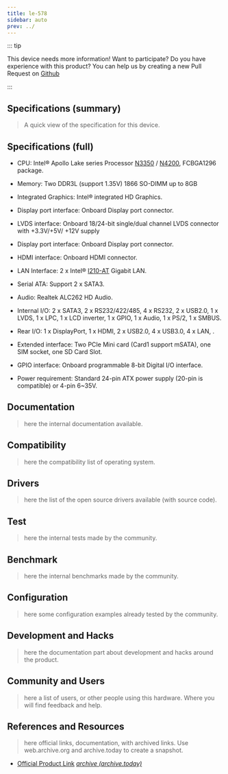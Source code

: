 ```yaml
---
title: le-578
sidebar: auto
prev: ../
---
```


::: tip

This device needs more information! Want to participate? Do you have
experience with this product? You can help us by creating a new Pull
Request on
[Github](https://github.com/friendly-router/friendly-router/pulls)

:::

## Specifications (summary)

> A quick view of the specification for this device.

## Specifications  (full)

 * CPU: Intel® Apollo Lake series Processor [N3350](https://www.intel.com/content/www/us/en/products/sku/95598/intel-celeron-processor-n3350-2m-cache-up-to-2-4-ghz/specifications.html) / [N4200](https://ark.intel.com/content/www/us/en/ark/products/95592/intel-pentium-processor-n4200-2m-cache-up-to-2-5-ghz.html), FCBGA1296 package.

 * Memory: Two DDR3L (support 1.35V) 1866 SO-DIMM up to 8GB

 * Integrated Graphics: Intel® integrated HD Graphics.

 * Display port interface: Onboard Display port connector.

 * LVDS interface: Onboard 18/24-bit single/dual channel LVDS connector with +3.3V/+5V/ +12V supply

 * Display port interface: Onboard Display port connector.

 * HDMI interface: Onboard HDMI connector.

 * LAN Interface: 2 x Intel® [I210-AT](https://ark.intel.com/content/www/us/en/ark/products/64400/intel-ethernet-controller-i210-at.html) Gigabit LAN.

 * Serial ATA: Support 2 x SATA3.

 * Audio: Realtek ALC262 HD Audio.

 * Internal I/O: 2 x SATA3, 2 x RS232/422/485, 4 x RS232, 2 x USB2.0, 1 x LVDS, 1 x LPC, 1 x LCD inverter, 1 x GPIO, 1 x Audio, 1 x PS/2, 1 x SMBUS.

 * Rear I/O: 1 x DisplayPort, 1 x HDMI, 2 x USB2.0, 4 x USB3.0, 4 x LAN, .

 * Extended interface: Two PCIe Mini card (Card1 support mSATA), one SIM socket, one SD Card Slot.

 * GPIO interface: Onboard programmable 8-bit Digital I/O interface.

 * Power requirement: Standard 24-pin ATX power supply (20-pin is compatible) or 4-pin 6~35V.
 
## Documentation

> here the internal documentation available.

## Compatibility

> here the compatibility list of operating system.

## Drivers

> here the list of the open source drivers available (with source
> code).

## Test

> here the internal tests made by the community.

## Benchmark

> here the internal benchmarks made by the community.

## Configuration

> here some configuration examples already tested by the community.

## Development and Hacks

> here the documentation part about development and hacks around the
> product.

## Community and Users

> here a list of users, or other people using this hardware. Where you
> will find feedback and help.

## References and Resources

> here official links, documentation, with archived links. Use
> web.archive.org and archive.today to create a snapshot.

 * [Official Product Link](http://www.commell.com.tw/Product/SBC/LE-578.HTM)
   [*archive (archive.today)*](https://archive.ph/FTFlW)
